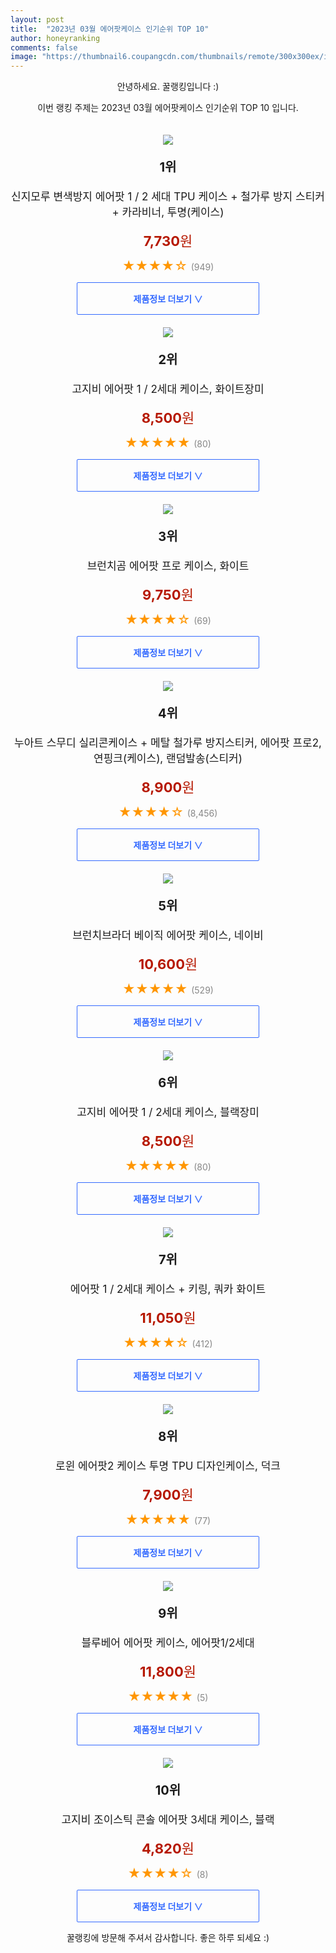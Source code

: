 ```yaml
---
layout: post
title:  "2023년 03월 에어팟케이스 인기순위 TOP 10"
author: honeyranking
comments: false
image: "https://thumbnail6.coupangcdn.com/thumbnails/remote/300x300ex/image/rs_quotation_api/50xxfhnp/e69634acf6ec45e4a555e3200f1a808f.jpg"
---
```

<p style="text-align: center;">안녕하세요. 꿀랭킹입니다 :)</p>
<p style="text-align: center;">이번 랭킹 주제는 2023년 03월 에어팟케이스 인기순위 TOP 10 입니다.</p><center><img src="https://thumbnail6.coupangcdn.com/thumbnails/remote/300x300ex/image/rs_quotation_api/50xxfhnp/e69634acf6ec45e4a555e3200f1a808f.jpg" style="margin-top:20px" /></center><p style="text-align: center; font-size: 20px"><b>1위</b></p><p style="text-align: center; font-size: 17px">신지모루 변색방지 에어팟 1 / 2 세대 TPU 케이스 + 철가루 방지 스티커 + 카라비너, 투명(케이스)</p><p style="text-align: center;"><span style="color: #b61800; font-size: 22px;"><b>7,730</b>원</span></p><p style="text-align: center;"><span style="color: #ff9600; font-size: 20px;">★★★★☆ </span><span style="color: #878787;">(949)</span></p><center><a href="https://link.coupang.com/a/R6tbt"><div style="font-size: 14px; display: inline-block; padding: 15px 90px; color: #346aff; border-radius: 2px; border: 1px solid #346aff; cursor: pointer;"><b>제품정보 더보기 &or;</b></div></a></center><center><img src="https://thumbnail9.coupangcdn.com/thumbnails/remote/300x300ex/image/retail/images/2022/03/10/18/7/2892b824-7407-4818-9ec2-39a648bed1aa.jpg" style="margin-top:20px" /></center><p style="text-align: center; font-size: 20px"><b>2위</b></p><p style="text-align: center; font-size: 17px">고지비 에어팟 1 / 2세대 케이스, 화이트장미</p><p style="text-align: center;"><span style="color: #b61800; font-size: 22px;"><b>8,500</b>원</span></p><p style="text-align: center;"><span style="color: #ff9600; font-size: 20px;">★★★★★ </span><span style="color: #878787;">(80)</span></p><center><a href="https://link.coupang.com/a/R6tbu"><div style="font-size: 14px; display: inline-block; padding: 15px 90px; color: #346aff; border-radius: 2px; border: 1px solid #346aff; cursor: pointer;"><b>제품정보 더보기 &or;</b></div></a></center><center><img src="https://thumbnail9.coupangcdn.com/thumbnails/remote/300x300ex/image/rs_quotation_api/6vgcjgn0/f884f646d95a45b89dabc2423f8c33c9.jpg" style="margin-top:20px" /></center><p style="text-align: center; font-size: 20px"><b>3위</b></p><p style="text-align: center; font-size: 17px">브런치곰 에어팟 프로 케이스, 화이트</p><p style="text-align: center;"><span style="color: #b61800; font-size: 22px;"><b>9,750</b>원</span></p><p style="text-align: center;"><span style="color: #ff9600; font-size: 20px;">★★★★☆ </span><span style="color: #878787;">(69)</span></p><center><a href="https://link.coupang.com/a/R6tbv"><div style="font-size: 14px; display: inline-block; padding: 15px 90px; color: #346aff; border-radius: 2px; border: 1px solid #346aff; cursor: pointer;"><b>제품정보 더보기 &or;</b></div></a></center><center><img src="https://thumbnail9.coupangcdn.com/thumbnails/remote/300x300ex/image/retail/images/2022/10/06/12/7/c08e9284-086a-4726-b40d-3b89087bdfa6.jpg" style="margin-top:20px" /></center><p style="text-align: center; font-size: 20px"><b>4위</b></p><p style="text-align: center; font-size: 17px">누아트 스무디 실리콘케이스 + 메탈 철가루 방지스티커, 에어팟 프로2, 연핑크(케이스), 랜덤발송(스티커)</p><p style="text-align: center;"><span style="color: #b61800; font-size: 22px;"><b>8,900</b>원</span></p><p style="text-align: center;"><span style="color: #ff9600; font-size: 20px;">★★★★☆ </span><span style="color: #878787;">(8,456)</span></p><center><a href="https://link.coupang.com/a/R6tbw"><div style="font-size: 14px; display: inline-block; padding: 15px 90px; color: #346aff; border-radius: 2px; border: 1px solid #346aff; cursor: pointer;"><b>제품정보 더보기 &or;</b></div></a></center><center><img src="https://thumbnail7.coupangcdn.com/thumbnails/remote/300x300ex/image/retail/images/2020/11/13/17/7/731abbae-073d-45c0-87cf-9d897b818591.jpg" style="margin-top:20px" /></center><p style="text-align: center; font-size: 20px"><b>5위</b></p><p style="text-align: center; font-size: 17px">브런치브라더 베이직 에어팟 케이스, 네이비</p><p style="text-align: center;"><span style="color: #b61800; font-size: 22px;"><b>10,600</b>원</span></p><p style="text-align: center;"><span style="color: #ff9600; font-size: 20px;">★★★★★ </span><span style="color: #878787;">(529)</span></p><center><a href="https://link.coupang.com/a/R6tbx"><div style="font-size: 14px; display: inline-block; padding: 15px 90px; color: #346aff; border-radius: 2px; border: 1px solid #346aff; cursor: pointer;"><b>제품정보 더보기 &or;</b></div></a></center><center><img src="https://thumbnail6.coupangcdn.com/thumbnails/remote/300x300ex/image/retail/images/2022/03/10/18/6/f04baf20-8414-4aff-b690-5ba12810294c.jpg" style="margin-top:20px" /></center><p style="text-align: center; font-size: 20px"><b>6위</b></p><p style="text-align: center; font-size: 17px">고지비 에어팟 1 / 2세대 케이스, 블랙장미</p><p style="text-align: center;"><span style="color: #b61800; font-size: 22px;"><b>8,500</b>원</span></p><p style="text-align: center;"><span style="color: #ff9600; font-size: 20px;">★★★★★ </span><span style="color: #878787;">(80)</span></p><center><a href="https://link.coupang.com/a/R6tby"><div style="font-size: 14px; display: inline-block; padding: 15px 90px; color: #346aff; border-radius: 2px; border: 1px solid #346aff; cursor: pointer;"><b>제품정보 더보기 &or;</b></div></a></center><center><img src="https://thumbnail10.coupangcdn.com/thumbnails/remote/300x300ex/image/rs_quotation_api/nbxfdcpd/6c9bff90e2654d449a57e46bc2726851.jpg" style="margin-top:20px" /></center><p style="text-align: center; font-size: 20px"><b>7위</b></p><p style="text-align: center; font-size: 17px">에어팟 1 / 2세대 케이스 + 키링, 쿼카 화이트</p><p style="text-align: center;"><span style="color: #b61800; font-size: 22px;"><b>11,050</b>원</span></p><p style="text-align: center;"><span style="color: #ff9600; font-size: 20px;">★★★★☆ </span><span style="color: #878787;">(412)</span></p><center><a href="https://link.coupang.com/a/R6tbz"><div style="font-size: 14px; display: inline-block; padding: 15px 90px; color: #346aff; border-radius: 2px; border: 1px solid #346aff; cursor: pointer;"><b>제품정보 더보기 &or;</b></div></a></center><center><img src="https://thumbnail6.coupangcdn.com/thumbnails/remote/300x300ex/image/rs_quotation_api/wojuqr1v/31350d1a60e8483ca970069fae171ca0.jpg" style="margin-top:20px" /></center><p style="text-align: center; font-size: 20px"><b>8위</b></p><p style="text-align: center; font-size: 17px">로윈 에어팟2 케이스 투명 TPU 디자인케이스, 덕크</p><p style="text-align: center;"><span style="color: #b61800; font-size: 22px;"><b>7,900</b>원</span></p><p style="text-align: center;"><span style="color: #ff9600; font-size: 20px;">★★★★★ </span><span style="color: #878787;">(77)</span></p><center><a href="https://link.coupang.com/a/R6tbA"><div style="font-size: 14px; display: inline-block; padding: 15px 90px; color: #346aff; border-radius: 2px; border: 1px solid #346aff; cursor: pointer;"><b>제품정보 더보기 &or;</b></div></a></center><center><img src="https://thumbnail9.coupangcdn.com/thumbnails/remote/300x300ex/image/vendor_inventory/9aff/a4e59f7fc5482a63bea80f14c9c4a9454e7aabd7de7bc7e6e1c0d987dcc8.jpg" style="margin-top:20px" /></center><p style="text-align: center; font-size: 20px"><b>9위</b></p><p style="text-align: center; font-size: 17px">블루베어 에어팟 케이스, 에어팟1/2세대</p><p style="text-align: center;"><span style="color: #b61800; font-size: 22px;"><b>11,800</b>원</span></p><p style="text-align: center;"><span style="color: #ff9600; font-size: 20px;">★★★★★ </span><span style="color: #878787;">(5)</span></p><center><a href="https://link.coupang.com/a/R6tbB"><div style="font-size: 14px; display: inline-block; padding: 15px 90px; color: #346aff; border-radius: 2px; border: 1px solid #346aff; cursor: pointer;"><b>제품정보 더보기 &or;</b></div></a></center><center><img src="https://thumbnail9.coupangcdn.com/thumbnails/remote/300x300ex/image/retail/images/2022/03/17/10/6/1360bcdc-7f3a-4b13-8f85-53f235bf182d.jpg" style="margin-top:20px" /></center><p style="text-align: center; font-size: 20px"><b>10위</b></p><p style="text-align: center; font-size: 17px">고지비 조이스틱 콘솔 에어팟 3세대 케이스, 블랙</p><p style="text-align: center;"><span style="color: #b61800; font-size: 22px;"><b>4,820</b>원</span></p><p style="text-align: center;"><span style="color: #ff9600; font-size: 20px;">★★★★☆ </span><span style="color: #878787;">(8)</span></p><center><a href="https://link.coupang.com/a/R6tbC"><div style="font-size: 14px; display: inline-block; padding: 15px 90px; color: #346aff; border-radius: 2px; border: 1px solid #346aff; cursor: pointer;"><b>제품정보 더보기 &or;</b></div></a></center><p style="text-align: center;">꿀랭킹에 방문해 주셔서 감사합니다. 좋은 하루 되세요 :)</p>